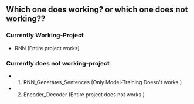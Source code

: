 ## Which one does working? or which one does not working??
### Currently Working-Project
- RNN (Entire project works)


### Currently does not working-project
- 1. RNN_Generates_Sentences (Only Model-Training Doesn't works.)
- 2. Encoder_Decoder (Entire project does not works.)
